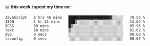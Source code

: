 📊 **this week i spent my time on:**
<!--START_SECTION:waka-->

```text
JavaScript   8 hrs 46 mins   ███████████████████▓░░░░░   78.53 %
JSON         1 hr 31 mins    ███▒░░░░░░░░░░░░░░░░░░░░░   13.62 %
SCSS         39 mins         █▒░░░░░░░░░░░░░░░░░░░░░░░   05.96 %
Text         10 mins         ▒░░░░░░░░░░░░░░░░░░░░░░░░   01.62 %
SVG          0 secs          ░░░░░░░░░░░░░░░░░░░░░░░░░   00.08 %
tsconfig     0 secs          ░░░░░░░░░░░░░░░░░░░░░░░░░   00.07 %
```

<!--END_SECTION:waka-->
